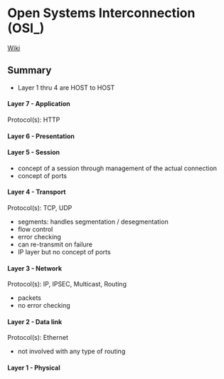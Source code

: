 # Open Systems Interconnection (OSI_)
[Wiki](https://en.wikipedia.org/wiki/OSI_model)

## Summary
- Layer 1 thru 4 are HOST to HOST

#### Layer 7 - Application
Protocol(s): HTTP

#### Layer 6 - Presentation

#### Layer 5 - Session

- concept of a session through management of the actual connection
- concept of ports

#### Layer 4 - Transport
Protocol(s): TCP, UDP

- segments: handles segmentation / desegmentation
- flow control
- error checking
- can re-transmit on failure
- IP layer but no concept of ports

#### Layer 3 - Network
Protocol(s): IP, IPSEC, Multicast, Routing

- packets
- no error checking

#### Layer 2 - Data link
Protocol(s): Ethernet

- not involved with any type of routing

#### Layer 1 - Physical
